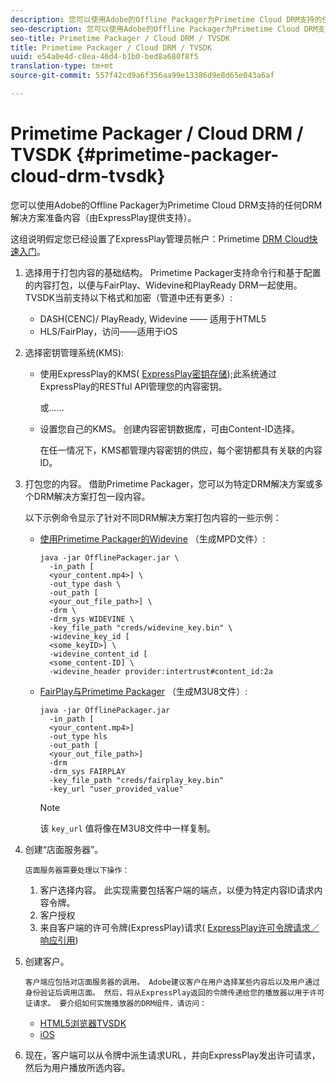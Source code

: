 ```yaml
---
description: 您可以使用Adobe的Offline Packager为Primetime Cloud DRM支持的任何DRM解决方案准备内容（由ExpressPlay提供支持）。
seo-description: 您可以使用Adobe的Offline Packager为Primetime Cloud DRM支持的任何DRM解决方案准备内容（由ExpressPlay提供支持）。
seo-title: Primetime Packager / Cloud DRM / TVSDK
title: Primetime Packager / Cloud DRM / TVSDK
uuid: e54a0e4d-c8ea-46d4-b1b0-bed8a680f8f5
translation-type: tm+mt
source-git-commit: 557f42cd9a6f356aa99e13386d9e8d65e043a6af

---
```



# Primetime Packager / Cloud DRM / TVSDK {#primetime-packager-cloud-drm-tvsdk}

您可以使用Adobe的Offline Packager为Primetime Cloud DRM支持的任何DRM解决方案准备内容（由ExpressPlay提供支持）。

这组说明假定您已经设置了ExpressPlay管理员帐户：Primetime [DRM Cloud快速入门](../../../multi-drm-workflows/quick-start/quick-overview.md)。
1. 选择用于打包内容的基础结构。 Primetime Packager支持命令行和基于配置的内容打包，以便与FairPlay、Widevine和PlayReady DRM一起使用。 TVSDK当前支持以下格式和加密（管道中还有更多）:

   * DASH(CENC)/ PlayReady, Widevine —— 适用于HTML5
   * HLS/FairPlay，访问——适用于iOS

1. 选择密钥管理系统(KMS):

   * 使用ExpressPlay的KMS( [ExpressPlay密钥存储](https://www.expressplay.com/developer/key-storage/));此系统通过ExpressPlay的RESTful API管理您的内容密钥。

      或……

   * 设置您自己的KMS。 创建内容密钥数据库，可由Content-ID选择。

      在任一情况下，KMS都管理内容密钥的供应，每个密钥都具有关联的内容ID。

1. 打包您的内容。 借助Primetime Packager，您可以为特定DRM解决方案或多个DRM解决方案打包一段内容。

   以下示例命令显示了针对不同DRM解决方案打包内容的一些示例：

   * [使用Primetime Packager的Widevine](https://helpx.adobe.com/content/dam/help/en/primetime/guides/offline_packager_getting_started.pdf#page=19) （生成MPD文件）:

      ```
      java -jar OfflinePackager.jar \ 
        -in_path [ 
        <your_content.mp4>] \ 
        -out_type dash \ 
        -out_path [ 
        <your_out_file_path>] \ 
        -drm \ 
        -drm_sys WIDEVINE \ 
        -key_file_path "creds/widevine_key.bin" \ 
        -widevine_key_id [ 
        <some_keyID>] \ 
        -widevine_content_id [ 
        <some_content-ID] \ 
        -widevine_header provider:intertrust#content_id:2a
      ```

   * [FairPlay与Primetime Packager](https://helpx.adobe.com/content/dam/help/en/primetime/guides/offline_packager_getting_started.pdf#page=20) （生成M3U8文件）:

      ```
      java -jar OfflinePackager.jar  
        -in_path [ 
        <your_content.mp4>]  
        -out_type hls  
        -out_path [ 
        <your_out_file_path>]  
        -drm  
        -drm_sys FAIRPLAY  
        -key_file_path "creds/fairplay_key.bin"  
        -key_url "user_provided_value"
      ```

      >[!NOTE]
      >
      >该 `key_url` 值将像在M3U8文件中一样复制。

1. 创建“店面服务器”。

       店面服务器需要处理以下操作：
   
   1. 客户选择内容。 此实现需要包括客户端的端点，以便为特定内容ID请求内容令牌。
   1. 客户授权
   1. 来自客户端的许可令牌(ExpressPlay)请求( [ExpressPlay许可令牌请求／响应引用](../../../multi-drm-workflows/license-token-req-resp-ref/license-req-resp-overview.md))

1. 创建客户。

       客户端应包括对店面服务器的调用。 Adobe建议客户在用户选择某些内容后以及用户通过身份验证后调用店面。 然后，将从ExpressPlay返回的令牌传递给您的播放器以用于许可证请求。 要介绍如何实施播放器的DRM组件，请访问：
   
   * [HTML5浏览器TVSDK](https://help.adobe.com/en_US/primetime/psdk/browser_tvsdk/index.html#PSDKs-reference-DRM_interface_overview)
   * [iOS](../../../../programming/tvsdk-3x-ios-prog/ios-3x-drm-content-security/ios-3x-apple-fairplay-tvsdk.md)

1. 现在，客户端可以从令牌中派生请求URL，并向ExpressPlay发出许可请求，然后为用户播放所选内容。
